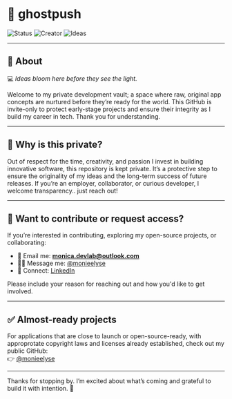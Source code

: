# 👻 ghostpush

![Status](https://img.shields.io/badge/status-Private-lightgrey)
![Creator](https://img.shields.io/badge/made_by-MonieElyse-ff69b4)
![Ideas](https://img.shields.io/badge/💻-Ideas%20bloom%20here%20before%20they%20see%20the%20light.-black)

---

## 🧠 About

💻 *Ideas bloom here before they see the light.*

Welcome to my private development vault; a space where raw, original app concepts are nurtured before they’re ready for the world. This GitHub is invite-only to protect early-stage projects and ensure their integrity as I build my career in tech. Thank you for understanding.

---

## 🚧 Why is this private?

Out of respect for the time, creativity, and passion I invest in building innovative software, this repository is kept private. It’s a protective step to ensure the originality of my ideas and the long-term success of future releases. If you’re an employer, collaborator, or curious developer, I welcome transparency.. just reach out!

---

## 🤝 Want to contribute or request access?

If you’re interested in contributing, exploring my open-source projects, or collaborating:

- 📧 Email me: **monica.devlab@outlook.com**
- 🧑‍💻 Message me: [@monieelyse](https://github.com/monieelyse)
- 💼 Connect: [LinkedIn](https://www.linkedin.com/in/men1459)

Please include your reason for reaching out and how you'd like to get involved.

---

## ✅ Almost-ready projects

For applications that are close to launch or open-source-ready, with approprotate copyright laws and licenses already established, check out my public GitHub:  
👉 [@monieelyse](https://github.com/monieelyse)

---

Thanks for stopping by. I’m excited about what’s coming and grateful to build it with intention. 🖤
